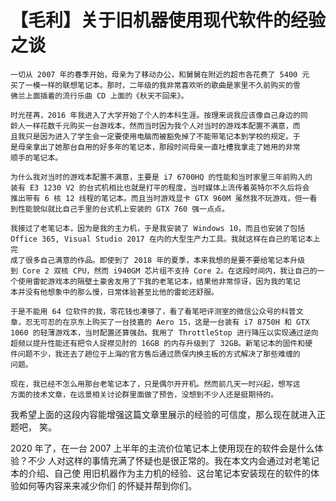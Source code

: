 ﻿# 【毛利】关于旧机器使用现代软件的经验之谈

```
一切从 2007 年的春季开始，母亲为了移动办公，和舅舅在附近的超市各花费了 5400 元
买了一模一样的联想笔记本。那时，二年级的我非常喜欢听的歌曲是家里不久前购买的雪
佛兰上面插着的流行乐曲 CD 上面的《秋天不回来》。

时光荏苒，2016 年我进入了大学开始了个人的本科生涯。按理来说我应该像自己身边的同
龄人一样花数千元购买一台游戏本，然而当时因为我个人对当时的游戏本配置不满意，而
且我只是因为进入了学生会一定要使用电脑而被豁免掉了不能带笔记本到学校的规定。于
是母亲拿出了她那台自用的好多年的笔记本，那段时间母亲一直吐槽我拿走了她用的非常
顺手的笔记本。

为什么我对当时的游戏本配置不满意，主要是 i7 6700HQ 的性能和当时家里三年前购入的
装有 E3 1230 V2 的台式机相比也就是打平的程度，当时媒体上流传着英特尔不久后将会
推出带有 6 核 12 线程的笔记本。而且当时游戏显卡 GTX 960M 虽然我不玩游戏，但一看
到性能貌似就比自己手里的台式机上安装的 GTX 760 强一点点。

我接过了老笔记本，因为是我的主力机，于是我安装了 Windows 10，而且也安装了包括 
Office 365, Visual Studio 2017 在内的大型生产力工具。我就这样在自己的笔记本上完
成了很多自己满意的作品。即使到了 2018 年的夏季，本来我想的是要不要给笔记本升级
到 Core 2 双核 CPU，然而 i940GM 芯片组不支持 Core 2。在这段时间内，我让自己的一
个使用雷蛇游戏本的隔壁土豪舍友用了下我的老笔记本，结果他非常惊讶，因为我的笔记
本并没有他想象中的那么慢，日常体验甚至比他的雷蛇还舒服。

于是不能用 64 位软件的我，零花钱也凑够了，看了看笔吧评测室的微信公众号的科普文
章，忍无可忍的在京东上购买了一台技嘉的 Aero 15，这是一台装有 i7 8750H 和 GTX 
1060 的轻薄游戏本，当时配置还算强劲。我用了 ThrottleStop 进行降压以实现通过逆向
超频以提升性能还有把令人捉襟见肘的 16GB 的内存升级到了 32GB。新笔记本的固件和硬
件问题不少，我还去了趟位于上海的官方售后通过质保内换主板的方式解决了那些难缠的
问题。

现在，我已经不怎么用那台老笔记本了，只是偶尔开开机。然而前几天一时兴起，想写这
方面的技术文章，在远景相关讨论群里面做了预告，没想到不少人还是挺期待的。
```

我希望上面的这段内容能增强这篇文章里展示的经验的可信度，那么现在就进入正题吧，
笑。

2020 年了，在一台 2007 上半年的主流价位笔记本上使用现在的软件会是什么体验？不少
人对这样的事情充满了怀疑也是很正常的。我在本文内会通过对老笔记本的介绍、自己使
用旧机器作为主力机的经验、这台笔记本安装现在的软件的体验如何等内容来来减少你们
的怀疑并帮到你们。


